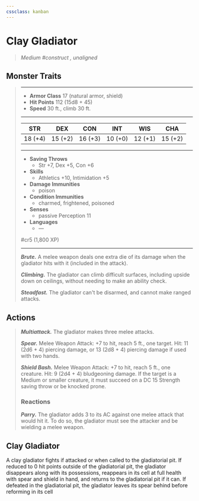 ```yaml
---
cssclass: kanban
---
```


# Clay Gladiator
>*Medium #construct , unaligned*
## Monster Traits
>___
>- **Armor Class** 17 (natural armor, shield)
>- **Hit Points** 112 (15d8 + 45)
>- **Speed** 30 ft., climb 30 ft.
>___
>|STR|DEX|CON|INT|WIS|CHA|
>|:---:|:---:|:---:|:---:|:---:|:---:|
>|18 (+4)|15 (+2)|16 (+3)|10 (+0)|12 (+1)|15 (+2)|
>___
>- **Saving Throws**
>	 - Str +7, Dex +5, Con +6
>- **Skills**
>	 - Athletics +10, Intimidation +5
>- **Damage Immunities**
>	 - poison
>- **Condition Immunities**
>	 - charmed, frightened, poisoned
>- **Senses**
>	 - passive Perception 11
>- **Languages**
>	 - —
>
> #cr5 (1,800 XP)
>___
>***Brute.*** A melee weapon deals one extra die of its damage when the gladiator hits with it (included in the attack).  
>
>***Climbing.*** The gladiator can climb difficult surfaces, including upside down on ceilings, without needing to make an ability check.  
>
>***Steadfast.*** The gladiator can't be disarmed, and cannot make ranged attacks.  
>
## Actions
>***Multiattack.*** The gladiator makes three melee attacks.  
>
>***Spear.*** Melee Weapon Attack: +7 to hit, reach 5 ft., one target. Hit: 11 (2d6 + 4) piercing damage, or 13 (2d8 + 4) piercing damage if used with two hands.  
>
>***Shield Bash.*** Melee Weapon Attack: +7 to hit, reach 5 ft., one creature. Hit: 9 (2d4 + 4) bludgeoning damage. If the target is a Medium or smaller creature, it must succeed on a DC 15 Strength saving throw or be knocked prone.  
>
>### Reactions
>***Parry.*** The gladiator adds 3 to its AC against one melee attack that would hit it. To do so, the gladiator must see the attacker and be wielding a melee weapon.
## Clay Gladiator
A clay gladiator fights if attacked or when called to the gladiatorial pit. If reduced to 0 hit points outside of the gladiatorial pit, the gladiator disappears along with its possessions, reappears in its cell at full health with spear and shield in hand, and returns to the gladiatorial pit if it can. If defeated in the gladiatorial pit, the gladiator leaves its spear behind before reforming in its cell